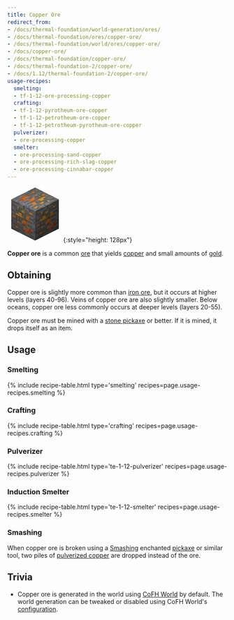 ```yaml
---
title: Copper Ore
redirect_from:
- /docs/thermal-foundation/world-generation/ores/
- /docs/thermal-foundation/ores/copper-ore/
- /docs/thermal-foundation/world/ores/copper-ore/
- /docs/copper-ore/
- /docs/thermal-foundation/copper-ore/
- /docs/thermal-foundation-2/copper-ore/
- /docs/1.12/thermal-foundation-2/copper-ore/
usage-recipes:
  smelting:
  - tf-1-12-ore-processing-copper
  crafting:
  - tf-1-12-pyrotheum-ore-copper
  - tf-1-12-petrotheum-ore-copper
  - tf-1-12-petrotheum-pyrotheum-ore-copper
  pulverizer:
  - ore-processing-copper
  smelter:
  - ore-processing-sand-copper
  - ore-processing-rich-slag-copper
  - ore-processing-cinnabar-copper
---
```


![Copper ore](/assets/images/thermal-foundation-2/ore-copper.png){:style="height: 128px"}


**Copper ore** is a common [ore](https://minecraft.wiki/w/Ore) that
yields [copper](../copper-ingot/) and small amounts of
[gold](https://minecraft.wiki/w/Gold_Ingot).


Obtaining
---------

Copper ore is slightly more common than [iron
ore](https://minecraft.wiki/w/Iron_Ore), but it occurs at higher levels
(layers 40-96). Veins of copper ore are also slightly smaller. Below oceans,
copper ore less commonly occurs at deeper levels (layers 20-55).

Copper ore must be mined with a [stone
pickaxe](https://minecraft.wiki/w/Pickaxe) or better. If it is mined, it
drops itself as an item.


Usage
-----

### Smelting
{% include recipe-table.html type='smelting' recipes=page.usage-recipes.smelting %}

### Crafting
{% include recipe-table.html type='crafting' recipes=page.usage-recipes.crafting %}

### Pulverizer
{% include recipe-table.html type='te-1-12-pulverizer' recipes=page.usage-recipes.pulverizer %}

### Induction Smelter
{% include recipe-table.html type='te-1-12-smelter' recipes=page.usage-recipes.smelter %}

### Smashing
When copper ore is broken using a [Smashing](../../cofh-core/smashing/)
enchanted [pickaxe](https://minecraft.wiki/w/Pickaxe) or similar tool,
two piles of [pulverized copper](../pulverized-copper/)
are dropped instead of the ore.


Trivia
------

* Copper ore is generated in the world using [CoFH World](../../cofh-world/) by
  default. The world generation can be tweaked or disabled using CoFH World's
  [configuration](../../cofh-world/world-generator-configuration/).
